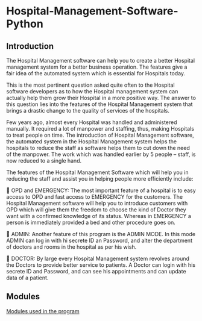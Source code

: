 # Hospital-Management-Software-Python
## Introduction

The Hospital Management software can help you to create a better Hospital management system for a better business operation. The features give a fair idea of the automated system which is essential for Hospitals today.

This is the most pertinent question asked quite often to the Hospital software developers as to how the Hospital management system can actually help them grow their Hospital in a more positive way. The answer to this question lies into the features of the Hospital Management system that brings a drastic change to the quality of services of the hospitals.

Few years ago, almost every Hospital was handled and administered manually. It required a lot of manpower and staffing, thus, making Hospitals to treat people on time. The introduction of Hospital Management software, the automated system in the Hospital Management system helps the hospitals to reduce the staff as software helps them to cut down the need of the manpower. The work which was handled earlier by 5 people – staff, is now reduced to a single hand.

The features of the Hospital Management Software which will help you in reducing the staff and assist you in helping people more efficiently include:

	OPD and EMERGENCY: The most important feature of a hospital is to easy access to OPD and fast access to EMERGENCY for the customers. The Hospital Management software will help you to introduce customers with OPD which will give them the freedom to choose the kind of Doctor they want with a confirmed knowledge of its status. Whereas in EMERGENCY a person is immediately provided a bed and other procedure goes on.

	ADMIN: Another feature of this program is the ADMIN MODE. In this mode ADMIN can log in with hi secrete ID an Password, and alter the department of doctors and rooms in the hospital as per his wish.

	DOCTOR: By large every Hospital Management system revolves around the Doctors to provide better service to patients. A Doctor can login with his secrete ID and Password, and can see his appointments and can update data of a patient.

## Modules
[Modules used in the program](./Modules)
